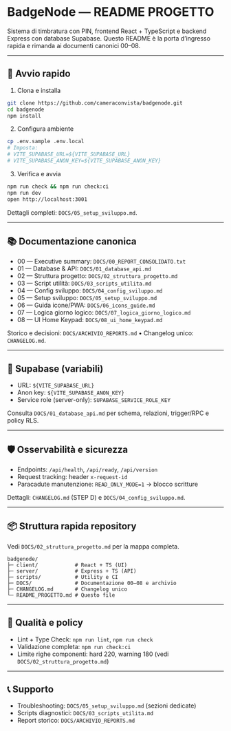# BadgeNode — README PROGETTO

Sistema di timbratura con PIN, frontend React + TypeScript e backend Express con database Supabase. Questo README è la porta d’ingresso rapida e rimanda ai documenti canonici 00–08.

---

## 🚀 Avvio rapido

1) Clona e installa
```bash
git clone https://github.com/cameraconvista/badgenode.git
cd badgenode
npm install
```

2) Configura ambiente
```bash
cp .env.sample .env.local
# Imposta:
# VITE_SUPABASE_URL=${VITE_SUPABASE_URL}
# VITE_SUPABASE_ANON_KEY=${VITE_SUPABASE_ANON_KEY}
```

3) Verifica e avvia
```bash
npm run check && npm run check:ci
npm run dev
open http://localhost:3001
```

Dettagli completi: `DOCS/05_setup_sviluppo.md`.

---

## 📚 Documentazione canonica

- 00 — Executive summary: `DOCS/00_REPORT_CONSOLIDATO.txt`
- 01 — Database & API: `DOCS/01_database_api.md`
- 02 — Struttura progetto: `DOCS/02_struttura_progetto.md`
- 03 — Script utilità: `DOCS/03_scripts_utilita.md`
- 04 — Config sviluppo: `DOCS/04_config_sviluppo.md`
- 05 — Setup sviluppo: `DOCS/05_setup_sviluppo.md`
- 06 — Guida icone/PWA: `DOCS/06_icons_guide.md`
- 07 — Logica giorno logico: `DOCS/07_logica_giorno_logico.md`
- 08 — UI Home Keypad: `DOCS/08_ui_home_keypad.md`

Storico e decisioni: `DOCS/ARCHIVIO_REPORTS.md` • Changelog unico: `CHANGELOG.md`.

---

## 🔐 Supabase (variabili)

- URL: `${VITE_SUPABASE_URL}`
- Anon key: `${VITE_SUPABASE_ANON_KEY}`
- Service role (server-only): `SUPABASE_SERVICE_ROLE_KEY`

Consulta `DOCS/01_database_api.md` per schema, relazioni, trigger/RPC e policy RLS.

---

## 🛡️ Osservabilità e sicurezza

- Endpoints: `/api/health`, `/api/ready`, `/api/version`
- Request tracking: header `x-request-id`
- Paracadute manutenzione: `READ_ONLY_MODE=1` → blocco scritture

Dettagli: `CHANGELOG.md` (STEP D) e `DOCS/04_config_sviluppo.md`.

---

## 📦 Struttura rapida repository

Vedi `DOCS/02_struttura_progetto.md` per la mappa completa.

```text
badgenode/
├─ client/            # React + TS (UI)
├─ server/            # Express + TS (API)
├─ scripts/           # Utility e CI
├─ DOCS/              # Documentazione 00–08 e archivio
├─ CHANGELOG.md       # Changelog unico
└─ README_PROGETTO.md # Questo file
```

---

## 🧪 Qualità e policy

- Lint + Type Check: `npm run lint`, `npm run check`
- Validazione completa: `npm run check:ci`
- Limite righe componenti: hard 220, warning 180 (vedi `DOCS/02_struttura_progetto.md`)

---

## 📞 Supporto

- Troubleshooting: `DOCS/05_setup_sviluppo.md` (sezioni dedicate)
- Scripts diagnostici: `DOCS/03_scripts_utilita.md`
- Report storico: `DOCS/ARCHIVIO_REPORTS.md`
